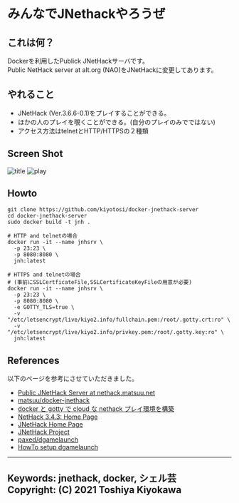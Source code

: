 # みんなでJNethackやろうぜ  

## これは何？
Dockerを利用したPublick JNetHackサーバです。  
Public NetHack server at alt.org (NAO)をJNetHackに変更してあります。  

## やれること
- JNetHack (Ver.3.6.6-0.1)をプレイすることができる。  
- ほかの人のプレイを覗くことができる。(自分のプレイのみでではない)  
- アクセス方法はtelnetとHTTP/HTTPSの２種類

## Screen Shot
![title](https://user-images.githubusercontent.com/19776716/122664420-3a890280-d1dc-11eb-887f-080e37a80d5e.png)
![play](https://user-images.githubusercontent.com/19776716/122664440-60aea280-d1dc-11eb-875a-109a6e483b56.png)

## Howto

    git clone https://github.com/kiyotosi/docker-jnethack-server
    cd docker-jnethack-server
    sudo docker build -t jnh .
    
    # HTTP and telnetの場合
    docker run -it --name jnhsrv \
      -p 23:23 \
      -p 8080:8080 \
      jnh:latest

    # HTTPS and telnetの場合
    # (事前にSSLCertficateFile,SSLCertificateKeyFileの用意が必要)
    docker run -it --name jnhsrv \
      -p 23:23 \
      -p 8080:8080 \
      -e GOTTY_TLS=true \
      -v "/etc/letsencrypt/live/kiyo2.info/fullchain.pem:/root/.gotty.crt:ro" \
      -v "/etc/letsencrypt/live/kiyo2.info/privkey.pem:/root/.gotty.key:ro" \
      jnh:latest

## References
以下のページを参考にさせていただきました。
- [Public JNetHack Server at nethack.matsuu.net](https://matsuu.net/nethack/)
- [matsuu/docker-jnethack](https://github.com/matsuu/docker-jnethack)
- [docker と gotty で cloud な nethack プレイ環境を構築](https://qiita.com/rerofumi/items/8bf1c4395eb1e9b07c3f)
- [NetHack 3.4.3: Home Page](http://www.nethack.org/)
- [JNetHack Home Page](http://www.jnethack.org/)
- [JNetHack Project](http://jnethack.sourceforge.jp/)
- [paxed/dgamelaunch](https://github.com/paxed/dgamelaunch)
- [HowTo setup dgamelaunch](http://nethackwiki.com/wiki/User:Paxed/HowTo_setup_dgamelaunch)
  
---  
Keywords: jnethack, docker, シェル芸  
Copyright: (C) 2021 Toshiya Kiyokawa  
---  
